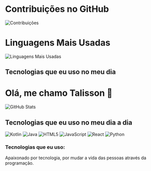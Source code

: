 # Contribuições no GitHub
![Contribuições](https://github-readme-stats.vercel.app/api?username=TalissonVitorino&show_icons=true&theme=radical)

# Linguagens Mais Usadas
![Linguagens Mais Usadas](https://github-readme-stats.vercel.app/api/top-langs/?username=TalissonVitorino&layout=compact&theme=radical)


## Tecnologias que eu uso no meu dia


# Olá, me chamo Talisson 👋
![GitHub Stats](https://github-readme-stats.vercel.app/api?username=TalissonVitorino&show_icons=true&theme=dark)

## Tecnologias que eu uso no meu dia a dia
![Kotlin](https://img.shields.io/badge/Kotlin-0095D5?style=for-the-badge&logo=kotlin&logoColor=white)
![Java](https://img.shields.io/badge/Java-ED8B00?style=for-the-badge&logo=java&logoColor=white)
![HTML5](https://img.shields.io/badge/HTML5-E34F26?style=for-the-badge&logo=html5&logoColor=white)
![JavaScript](https://img.shields.io/badge/JavaScript-FFDD44?style=for-the-badge&logo=javascript&logoColor=white)
![React](https://img.shields.io/badge/React-20232A?style=for-the-badge&logo=react&logoColor=61DAFB)
![Python](https://img.shields.io/badge/Python-3776AB?style=for-the-badge&logo=python&logoColor=white)
<h3>Tecnologias que eu uso:</h3>




Apaixonado por tecnologia, por mudar a vida das pessoas através da programação.

